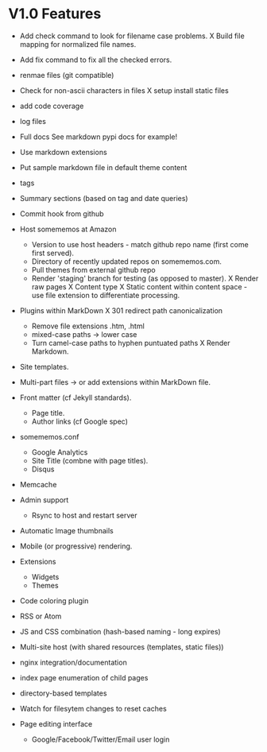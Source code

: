 # V1.0 Features

- Add check command to look for filename case problems.
X Build file mapping for normalized file names.
- Add fix command to fix all the checked errors.
- renmae files (git compatible)
- Check for non-ascii characters in files
X setup install static files
- add code coverage
- log files
- Full docs See markdown pypi docs for example!
- Use markdown extensions
- Put sample markdown file in default theme content

- tags
- Summary sections (based on tag and date queries)
- Commit hook from github
- Host somememos at Amazon
  - Version to use host headers - match github repo name (first come first served).
  - Directory of recently updated repos on somememos.com.
  - Pull themes from external github repo
  - Render 'staging' branch for testing (as opposed to master).
X Render raw pages
X Content type
X Static content within content space - use file extension to differentiate processing.
- Plugins within MarkDown
X 301 redirect path canonicalization
  - Remove file extensions .htm, .html
  - mixed-case paths -> lower case
  - Turn camel-case paths to hyphen puntuated paths
X Render Markdown.
- Site templates.
- Multi-part files -> or add extensions within MarkDown file.
- Front matter (cf Jekyll standards).
  - Page title.
  - Author links (cf Google spec)
- somememos.conf
  - Google Analytics
  - Site Title (combne with page titles).
  - Disqus
- Memcache
- Admin support
  - Rsync to host and restart server
- Automatic Image thumbnails
- Mobile (or progressive) rendering.
- Extensions
  - Widgets
  - Themes
- Code coloring plugin
- RSS or Atom
- JS and CSS combination (hash-based naming - long expires)
- Multi-site host (with shared resources (templates, static files))
- nginx integration/documentation
- index page enumeration of child pages
- directory-based templates
- Watch for filesytem changes to reset caches
- Page editing interface
  - Google/Facebook/Twitter/Email user login
